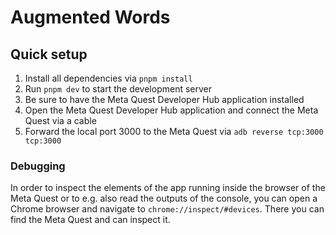 # Augmented Words

## Quick setup

1. Install all dependencies via `pnpm install`
2. Run `pnpm dev` to start the development server
3. Be sure to have the Meta Quest Developer Hub application installed
4. Open the Meta Quest Developer Hub application and connect the Meta Quest via a cable
5. Forward the local port 3000 to the Meta Quest via `adb reverse tcp:3000 tcp:3000`

### Debugging

In order to inspect the elements of the app running inside the browser of the Meta Quest or to e.g. also read the outputs of the console, you can open a Chrome browser and navigate to `chrome://inspect/#devices`. There you can find the Meta Quest and can inspect it.
